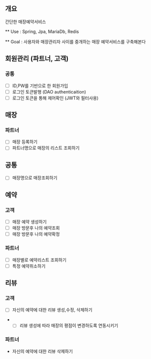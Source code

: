 ## 개요
간단한 매장예약서비스

** Use : Spring, Jpa, MariaDb, Redis

** Goal : 사용자와 매장관리자 사이를 중개하는 매장 예약서비스를 구축해본다

## 회원관리 (파트너, 고객)
### 공통
- [ ] ID,PW를 기반으로 한 회원가입
- [ ] 로그인 토큰발행 (DAO authenticaition)
- [ ] 로그인 토큰을 통해 제어확인 (JWT와 필터사용)

## 매장
### 파트너
- [ ] 매장 등록하기
- [ ] 파트너명으로 매장의 리스트 조회하기

## 공통
- [ ] 매장명으로 매장조회하기

## 예약
### 고객
- [ ] 매장 예약 생성하기
- [ ] 매장 방문후 나의 예약조회
- [ ] 매장 방문후 나의 예약확정

### 파트너
- [ ] 매장별로 예약리스트 조회하기
- [ ] 특정 예약취소하기
  
## 리뷰
### 고객
- [ ] 자신의 예약에 대한 리뷰 생성,수정, 삭제하기
- * [ ] 리뷰 생성에 따라 매장의 평점이 변경하도록 연동시키기

### 파트너
- 자신의 예약에 대한 리뷰 삭제하기
